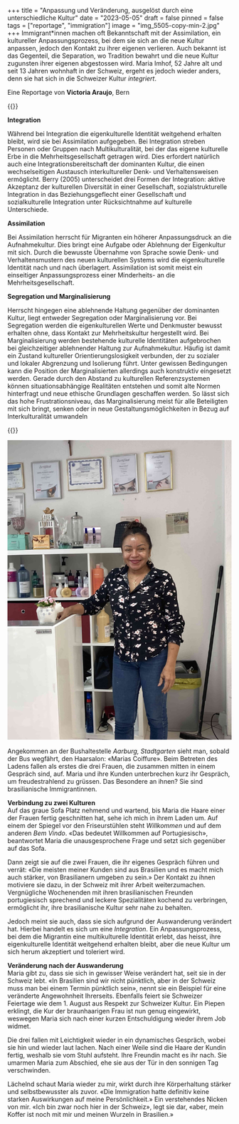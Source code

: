 +++
title = "Anpassung und Veränderung, ausgelöst durch eine unterschiedliche Kultur"
date = "2023-05-05"
draft = false
pinned = false
tags = ["reportage", "immigration"]
image = "img_5505-copy-min-2.jpg"
+++
Immigrant*innen machen oft Bekanntschaft mit der Assimilation, ein kultureller Anpassungsprozess, bei dem sie sich an die neue Kultur anpassen, jedoch den Kontakt zu ihrer eigenen verlieren. Auch bekannt ist das Gegenteil, die Separation, wo Tradition bewahrt und die neue Kultur zugunsten ihrer eigenen abgestossen wird. Maria Imhof, 52 Jahre alt und seit 13 Jahren wohnhaft in der Schweiz, ergeht es jedoch wieder anders, denn sie hat sich in die Schweizer Kultur *integriert*.

Eine Reportage von **Victoria Araujo**, Bern

{{<box>}}

**Integration** 

Während bei Integration die eigenkulturelle Identität weitgehend erhalten bleibt, wird sie bei Assimilation aufgegeben. Bei Integration streben Personen oder Gruppen nach Multikulturalität, bei der das eigene kulturelle Erbe in die Mehrheitsgesellschaft getragen wird. Dies erfordert natürlich auch eine Integrationsbereitschaft der dominanten Kultur, die einen wechselseitigen Austausch interkultureller Denk- und Verhaltensweisen ermöglicht. Berry (2005) unterscheidet drei Formen der Integration: aktive Akzeptanz der kulturellen Diversität in einer Gesellschaft, sozialstrukturelle Integration in das Beziehungsgeflecht einer Gesellschaft und sozialkulturelle Integration unter Rücksichtnahme auf kulturelle Unterschiede. 

**Assimilation** 

Bei Assimilation herrscht für Migranten ein höherer Anpassungsdruck an die Aufnahmekultur. Dies bringt eine Aufgabe oder Ablehnung der Eigenkultur mit sich. Durch die bewusste Übernahme von Sprache sowie Denk- und Verhaltensmustern des neuen kulturellen Systems wird die eigenkulturelle Identität nach und nach überlagert. Assimilation ist somit meist ein einseitiger Anpassungsprozess einer Minderheits- an die Mehrheitsgesellschaft. 

**Segregation und Marginalisierung** 

Herrscht hingegen eine ablehnende Haltung gegenüber der dominanten Kultur, liegt entweder Segregation oder Marginalisierung vor. Bei Segregation werden die eigenkulturellen Werte und Denkmuster bewusst erhalten ohne, dass Kontakt zur Mehrheitskultur hergestellt wird. Bei Marginalisierung werden bestehende kulturelle Identitäten aufgebrochen bei gleichzeitiger ablehnender Haltung zur Aufnahmekultur. Häufig ist damit ein Zustand kultureller Orientierungslosigkeit verbunden, der zu sozialer und lokaler Abgrenzung und Isolierung führt. Unter gewissen Bedingungen kann die Position der Marginalisierten allerdings auch konstruktiv eingesetzt werden. Gerade durch den Abstand zu kulturellen Referenzsystemen können situationsabhängige Realitäten entstehen und somit alte Normen hinterfragt und neue ethische Grundlagen geschaffen werden. So lässt sich das hohe Frustrationsniveau, das Marginalisierung meist für alle Beteiligten mit sich bringt, senken oder in neue Gestaltungsmöglichkeiten in Bezug auf Interkulturalität umwandeln

{{</box>}}

![Marias Coiffure: der Haarsalon einer brasilianischen Immigrantin](img_5505-copy-min-2.jpg)

Angekommen an der Bushaltestelle *Aarburg, Stadtgarten* sieht man, sobald der Bus wegfährt, den Haarsalon: «Marias Coiffure». Beim Betreten des Ladens fallen als erstes die drei Frauen, die zusammen mitten in einem Gespräch sind, auf. Maria und ihre Kunden unterbrechen kurz ihr Gespräch, um freudestrahlend zu grüssen. Das Besondere an ihnen? Sie sind brasilianische Immigrantinnen.  

**Verbindung zu zwei Kulturen**\
Auf das graue Sofa Platz nehmend und wartend, bis Maria die Haare einer der Frauen fertig geschnitten hat, sehe ich mich in ihrem Laden um. Auf einem der Spiegel vor den Friseurstühlen steht *Willkommen* und auf dem anderen *Bem Vindo*. «Das bedeutet Willkommen auf Portugiesisch», beantwortet Maria die unausgesprochene Frage und setzt sich gegenüber auf das Sofa. 

Dann zeigt sie auf die zwei Frauen, die ihr eigenes Gespräch führen und verrät: «Die meisten meiner Kunden sind aus Brasilien und es macht mich auch stärker, von Brasilianern umgeben zu sein.» Der Kontakt zu ihnen motiviere sie dazu, in der Schweiz mit ihrer Arbeit weiterzumachen. Vergnügliche Wochenenden mit ihren brasilianischen Freunden portugiesisch sprechend und leckere Spezialitäten kochend zu verbringen, ermöglicht ihr, ihre brasilianische Kultur sehr nahe zu behalten. 

Jedoch meint sie auch, dass sie sich aufgrund der Auswanderung verändert hat. Hierbei handelt es sich um eine *Integration*. Ein Anpassungsprozess, bei dem die Migrantin eine multikulturelle Identität erlebt, das heisst, ihre eigenkulturelle Identität weitgehend erhalten bleibt, aber die neue Kultur um sich herum akzeptiert und toleriert wird. 

**Veränderung nach der Auswanderung**\
Maria gibt zu, dass sie sich in gewisser Weise verändert hat, seit sie in der Schweiz lebt. «In Brasilien sind wir nicht pünktlich, aber in der Schweiz muss man bei einem Termin pünktlich sein», nennt sie ein Beispiel für eine veränderte Angewohnheit Ihrerseits. Ebenfalls feiert sie Schweizer Feiertage wie dem 1. August aus Respekt zur Schweizer Kultur. Ein Piepen erklingt, die Kur der braunhaarigen Frau ist nun genug eingewirkt, weswegen Maria sich nach einer kurzen Entschuldigung wieder ihrem Job widmet. 

Die drei fallen mit Leichtigkeit wieder in ein dynamisches Gespräch, wobei sie hin und wieder laut lachen. Nach einer Weile sind die Haare der Kundin fertig, weshalb sie vom Stuhl aufsteht. Ihre Freundin macht es ihr nach. Sie umarmen Maria zum Abschied, ehe sie aus der Tür in den sonnigen Tag verschwinden. 

Lächelnd schaut Maria wieder zu mir, wirkt durch ihre Körperhaltung stärker und selbstbewusster als zuvor. «Die Immigration hatte definitiv keine starken Auswirkungen auf meine Persönlichkeit.» Ein verstehendes Nicken von mir. «Ich bin zwar noch hier in der Schweiz», legt sie dar, «aber, mein Koffer ist noch mit mir und meinen Wurzeln in Brasilien.»